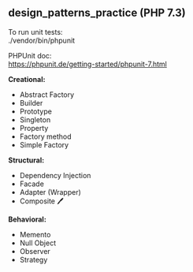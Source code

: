 ## design_patterns_practice (PHP 7.3)    

To run unit tests:  
./vendor/bin/phpunit

PHPUnit doc:   
https://phpunit.de/getting-started/phpunit-7.html   


**Creational:**   
- Abstract Factory
- Builder
- Prototype
- Singleton
- Property
- Factory method  
- Simple Factory  

**Structural:**   
- Dependency Injection
- Facade    
- Adapter (Wrapper)    
- Composite  :pen:  

**Behavioral:**   
- Memento
- Null Object
- Observer
- Strategy



